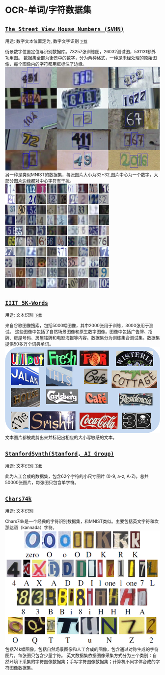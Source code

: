 # OCR-单词/字符数据集

## [`The Street View House Numbers (SVHN)`](http://ufldl.stanford.edu/housenumbers)   
用途: 数字文本位置定为, 数字文字识别
[`下载`](http://ufldl.stanford.edu/housenumbers)

街景数字位置定位与识别数据库。73257张训练图，26032测试图，531131额外功用图。
数据集全部为街景中的数字，分为两种格式，一种是未经处理的原始图像，每个图像内的字符都用框标注了边缘。
![avatar](demo_images/SVHN_1.png)
另一种是类似MNIST的数据集，每张图片大小为32*32,图片中心为一个数字，大部分图片边缘都对中心字符有干扰。
![avatar](demo_images/SVHN_2.png)

## [`IIIT 5K-Words`](http://cvit.iiit.ac.in/projects/SceneTextUnderstanding/IIIT5K.html)  

用途: 文本识别
[`下载`](http://cvit.iiit.ac.in/projects/SceneTextUnderstanding/IIIT5K-Word_V3.0.tar.gz)

来自谷歌图像搜索，包括5000幅图像，其中2000张用于训练，3000张用于测试。
这些图像中包括了自然场景图像和原生数字图像。图像中包括广告牌、招牌、房屋号码、房屋铭牌和电影海报等内容。数据集分为训练集合测试集。数据集提供50多万个词典单词。
![avatar](demo_images/iiit5k.png)
文本图片都被裁剪出来并标记出相应的大小写敏感的文本。

## [`StanfordSynth(Stanford, AI Group)`](http://cs.stanford.edu/people/twangcat/#research) 

用途: 文本识别 
 [`下载`](http://cs.stanford.edu/people/twangcat/ICPR2012_code/syntheticData.tar)

此为人工合成的数据集，包含62个字符的小尺寸图片 (0-9, a-z, A-Z)。总共50000张图片，每张图只包含单字符。

## [`Chars74k`](http://www.ee.surrey.ac.uk/CVSSP/demos/chars74k/) 

用途: 文本识别

Chars74k是一个经典的字符识别数据集，和MNIST类似。主要包括英文字符和坎那达语（kannada）字符。
![avatar](demo_images/Chars74K.png)
包括74k幅图像。包括自然场景图像和人工合成的图像，包含通过对称生成的字符图片，每张图只包含少量字符。
英文数据集依据图像采集方式分为三个类别：自然环境下采集的字符图像数据集；手写字符图像数据集；计算机不同字体合成的字符图像数据集。



